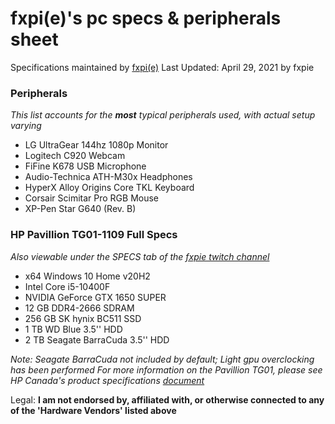 # fxpi(e)'s pc specs & peripherals sheet
Specifications maintained by [fxpi(e)](https://github.com/fxpie)
Last Updated: April 29, 2021 by fxpie

### Peripherals
*This list accounts for the **most** typical peripherals used, with actual setup varying*
* LG UltraGear 144hz 1080p Monitor
* Logitech C920 Webcam
* FiFine K678 USB Microphone
* Audio-Technica ATH-M30x Headphones
* HyperX Alloy Origins Core TKL Keyboard
* Corsair Scimitar Pro RGB Mouse
* XP-Pen Star G640 (Rev. B)

### HP Pavillion TG01-1109 Full Specs
*Also viewable under the SPECS tab of the [fxpie twitch channel](https://twitch.tv/fxpie)*
* x64 Windows 10 Home v20H2
* Intel Core i5-10400F
* NVIDIA GeForce GTX 1650 SUPER
* 12 GB DDR4-2666 SDRAM
* 256 GB SK hynix BC511 SSD
* 1 TB WD Blue 3.5'' HDD
* 2 TB Seagate BarraCuda 3.5'' HDD

*Note: Seagate BarraCuda not included by default; Light gpu overclocking has been performed*
*For more information on the Pavillion TG01, please see HP Canada's product specifications [document](https://support.hp.com/ca-en/product/hp-pavilion-gaming-desktop-pc-tg01-1000i/32480786/model/38811113/document/c06723599)*

Legal:
**I am not endorsed by, affiliated with, or otherwise connected to any of the 'Hardware Vendors' listed above**
